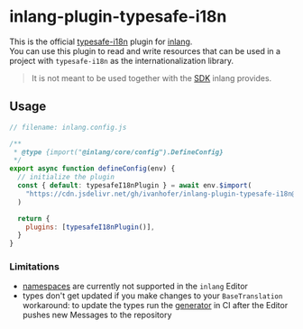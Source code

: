# inlang-plugin-typesafe-i18n

This is the official [typesafe-i18n](https://github.com/ivanhofer/typesafe-i18n) plugin for [inlang](https://inlang.com).\
You can use this plugin to read and write resources that can be used in a project with `typesafe-i18n` as the internationalization library.

> It is not meant to be used together with the [SDK](https://inlang.com/documentation/sdk/overview) inlang provides.

## Usage

```js
// filename: inlang.config.js

/**
 * @type {import("@inlang/core/config").DefineConfig}
 */
export async function defineConfig(env) {
  // initialize the plugin
  const { default: typesafeI18nPlugin } = await env.$import(
    "https://cdn.jsdelivr.net/gh/ivanhofer/inlang-plugin-typesafe-i18n@2/dist/index.js"
  )

  return {
    plugins: [typesafeI18nPlugin()],
  }
}
```

### Limitations

 - [namespaces](https://github.com/ivanhofer/typesafe-i18n/tree/main/packages/generator#namespaces) are currently not supported in the `inlang` Editor
 - types don't get updated if you make changes to your `BaseTranslation`
   workaround: to update the types run the [generator](https://github.com/ivanhofer/typesafe-i18n/tree/main/packages/generator) in CI after the Editor pushes new Messages to the repository
